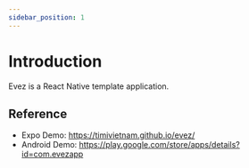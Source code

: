 ```yaml
---
sidebar_position: 1
---
```


# Introduction

Evez is a React Native template application.

## Reference

- Expo Demo: https://timivietnam.github.io/evez/
- Android Demo: https://play.google.com/store/apps/details?id=com.evezapp
